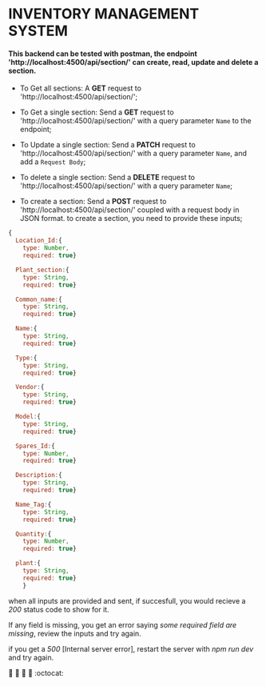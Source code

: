 # INVENTORY MANAGEMENT SYSTEM

#### This backend can be tested with postman, the endpoint 'http://localhost:4500/api/section/' can create, read, update and delete a section.

- To Get all sections: A **GET** request to 'http://localhost:4500/api/section/';

- To Get a single section: Send a **GET** request to 'http://localhost:4500/api/section/' with a query parameter `Name` to the endpoint;

- To Update a single section: Send a **PATCH** request to 'http://localhost:4500/api/section/' with a query parameter `Name`, and add a `Request Body`;

- To delete a single section: Send a **DELETE** request to 'http://localhost:4500/api/section/' with a query parameter `Name`;

- To create a section:  Send a **POST** request to 'http://localhost:4500/api/section/' coupled with a request body in JSON format.
to create a section, you need to provide these inputs;
```javascript
{
  Location_Id:{
    type: Number,
    required: true}

  Plant_section:{
    type: String,
    required: true}

  Common_name:{
    type: String,
    required: true}

  Name:{
    type: String,
    required: true}

  Type:{
    type: String,
    required: true}

  Vendor:{
    type: String,
    required: true}

  Model:{
    type: String,
    required: true}

  Spares_Id:{
    type: Number,
    required: true}

  Description:{
    type: String,
    required: true}

  Name_Tag:{
    type: String,
    required: true}

  Quantity:{
    type: Number,
    required: true}

  plant:{
    type: String,
    required: true}
    }
```


when all inputs are provided and sent, if succesfull, you would recieve a *200* status code to show for it.

If any field is missing, you get an error saying *some required field are missing*, review the inputs and try again.

if you get a *500* [Internal server error], restart the server with *npm run dev* and try again.


:rocket: :rocket: :tada: :tada: :octocat:
